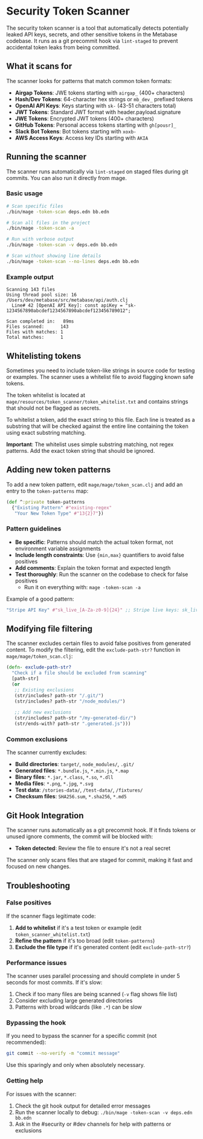 # Security Token Scanner

The security token scanner is a tool that automatically detects potentially leaked API keys, secrets, and other sensitive tokens in the Metabase codebase. It runs as a git precommit hook via `lint-staged` to prevent accidental token leaks from being committed.

## What it scans for

The scanner looks for patterns that match common token formats:

- **Airgap Tokens**: JWE tokens starting with `airgap_` (400+ characters)
- **Hash/Dev Tokens**: 64-character hex strings or `mb_dev_` prefixed tokens
- **OpenAI API Keys**: Keys starting with `sk-` (43-51 characters total)
- **JWT Tokens**: Standard JWT format with header.payload.signature
- **JWE Tokens**: Encrypted JWT tokens (400+ characters)
- **GitHub Tokens**: Personal access tokens starting with `gh[pousr]_`
- **Slack Bot Tokens**: Bot tokens starting with `xoxb-`
- **AWS Access Keys**: Access key IDs starting with `AKIA`

## Running the scanner

The scanner runs automatically via `lint-staged` on staged files during git commits. You can also run it directly from mage.

### Basic usage

```bash
# Scan specific files
./bin/mage -token-scan deps.edn bb.edn

# Scan all files in the project
./bin/mage -token-scan -a

# Run with verbose output
./bin/mage -token-scan -v deps.edn bb.edn

# Scan without showing line details
./bin/mage -token-scan --no-lines deps.edn bb.edn
```

### Example output

```
Scanning 143 files
Using thread pool size: 16
/Users/dev/metabase/src/metabase/api/auth.clj
  Line# 42 [OpenAI API Key]: const apiKey = "sk-1234567890abcdef1234567890abcdef123456789012";

Scan completed in:   89ms
Files scanned:      143
Files with matches: 1
Total matches:      1
```

## Whitelisting tokens

Sometimes you need to include token-like strings in source code for testing or examples. The scanner uses a whitelist file to avoid flagging known safe tokens.

The token whitelist is located at `mage/resources/token_scanner/token_whitelist.txt` and contains strings that should not be flagged as secrets.

To whitelist a token, add the exact string to this file. Each line is treated as a substring that will be checked against the entire line containing the token using exact substring matching.

**Important**: The whitelist uses simple substring matching, not regex patterns. Add the exact token string that should be ignored.

## Adding new token patterns

To add a new token pattern, edit `mage/mage/token_scan.clj` and add an entry to the `token-patterns` map:

```clojure
(def ^:private token-patterns
  {"Existing Pattern" #"existing-regex"
   "Your New Token Type" #"13{2}7"})
```

### Pattern guidelines

- **Be specific**: Patterns should match the actual token format, not environment variable assignments
- **Include length constraints**: Use `{min,max}` quantifiers to avoid false positives
- **Add comments**: Explain the token format and expected length
- **Test thoroughly**: Run the scanner on the codebase to check for false positives
    - Run it on everything with: `mage -token-scan -a`

Example of a good pattern:
```clojure
"Stripe API Key" #"sk_live_[A-Za-z0-9]{24}" ;; Stripe live keys: sk_live_ + 24 chars
```

## Modifying file filtering

The scanner excludes certain files to avoid false positives from generated content. To modify the filtering, edit the `exclude-path-str?` function in `mage/mage/token_scan.clj`:

```clojure
(defn- exclude-path-str?
  "Check if a file should be excluded from scanning"
  [path-str]
  (or
   ;; Existing exclusions
   (str/includes? path-str "/.git/")
   (str/includes? path-str "/node_modules/")
   
   ;; Add new exclusions
   (str/includes? path-str "/my-generated-dir/")
   (str/ends-with? path-str ".generated.js")))
```

### Common exclusions

The scanner currently excludes:
- **Build directories**: `target/`, `node_modules/`, `.git/`
- **Generated files**: `*.bundle.js`, `*.min.js`, `*.map`
- **Binary files**: `*.jar`, `*.class`, `*.so`, `*.dll`
- **Media files**: `*.png`, `*.jpg`, `*.svg`
- **Test data**: `/stories-data/`, `/test-data/`, `/fixtures/`
- **Checksum files**: `SHA256.sum`, `*.sha256`, `*.md5`

## Git Hook Integration

The scanner runs automatically as a git precommit hook. If it finds tokens or unused ignore comments, the commit will be blocked with:

- **Token detected**: Review the file to ensure it's not a real secret


The scanner only scans files that are staged for commit, making it fast and focused on new changes.

## Troubleshooting

### False positives

If the scanner flags legitimate code:

1. **Add to whitelist** if it's a test token or example (edit `token_scanner_whitelist.txt`)
2. **Refine the pattern** if it's too broad (edit `token-patterns`)
3. **Exclude the file type** if it's generated content (edit `exclude-path-str?`)

### Performance issues

The scanner uses parallel processing and should complete in under 5 seconds for most commits. If it's slow:

1. Check if too many files are being scanned (`-v` flag shows file list)
2. Consider excluding large generated directories
3. Patterns with broad wildcards (like `.*`) can be slow

### Bypassing the hook

If you need to bypass the scanner for a specific commit (not recommended):

```bash
git commit --no-verify -m "commit message"
```

Use this sparingly and only when absolutely necessary.

### Getting help

For issues with the scanner:

1. Check the git hook output for detailed error messages
2. Run the scanner locally to debug: `./bin/mage -token-scan -v deps.edn bb.edn`
3. Ask in the #security or #dev channels for help with patterns or exclusions
